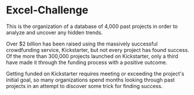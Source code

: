 # Excel-Challenge
This is the organization of a database of 4,000 past projects in order to analyze and uncover any hidden trends.

Over $2 billion has been raised using the massively successful crowdfunding service, Kickstarter, but not every project has found success. Of the more than 300,000 projects launched on Kickstarter, only a third have made it through the funding process with a positive outcome.  

Getting funded on Kickstarter requires meeting or exceeding the project's initial goal, so many organizations spend months looking through past projects in an attempt to discover some trick for finding success.  

